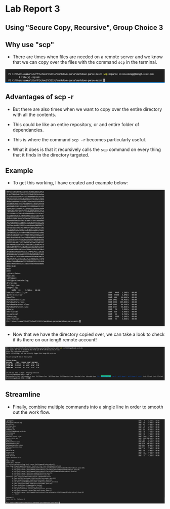 # Lab Report 3
## Using "Secure Copy, Recursive", Group Choice 3

## Why use "scp"
* There are times when files are needed on a remote server and we know that we can copy over the files with the command `scp` in the terminal. 

![Image](images/scpStep1.PNG)

## Advantages of scp -r
* But there are also times when we want to copy over the entire directory with all the contents. 
* This could be like an entire repository, or and entire folder of dependancies. 

* This is where the command `scp -r` becomes particularly useful. 
* What it does is that it recursively calls the `scp` command on every thing that it finds in the directory targeted.

## Example
* To get this working, I have created and example below:

![Image](images/scprecursive.PNG)

* Now that we have the directory copied over, we can take a look to check if its there on our ieng6 remote account!

![Image](images/loginandshow.PNG)

## Streamline
* Finally, combine multiple commands into a single line in order to smooth out the work flow.

![Image](images/streamlineoutput.PNG)